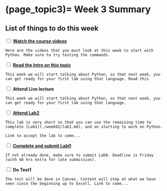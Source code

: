 (page_topic3)=
Week 3 Summary
=======================
## List of things to do this week

<label><input type="checkbox" id="week02_task2" class="box"> [**Watch the course videos**](./videos.md) </input></label>

```{tip}
Here are the videos that you must look at this week to start with Python. Make sure to try testing the commands.
```

<label><input type="checkbox" id="week02_task1" class="box"> **[Read the Intro on this topic](./lecture4.ipynb)** </input></label>

```{tip}
This week we will start talking about Python, so that next week, you can get ready for your first lab using that language. Read this
```

<label><input type="checkbox" id="week02_task3" class="box"> **Attend Live lecture** </input></label>

```{tip}
This week we will start talking about Python, so that next week, you can get ready for your first lab using that language.
```

<label><input type="checkbox" id="week02_task4" class="box"> [**Attend Lab2**](./lab1.md) </input></label>

```{tip}
This lab is very short so that you can use the remaining time to complete [Lab1](./week02/lab1.md), and on starting to work on Python. 

Link to accept the lab to come...
```

<label><input type="checkbox" id="week02_task5" class="box"> [**Complete and submit Lab0**](../week1/lab.md) </input></label>

```{tip}
If not already done, make sure to submit Lab0. Deadline is Friday (with 48 hrs extra for late submission).
```

<label><input type="checkbox" id="week02_task5" class="box"> **Do Test1**</input></label>

```{tip}
The test will be done in Canvas. Content will stop at what we have seen since the beginning up to Excell. Link to come...
```


